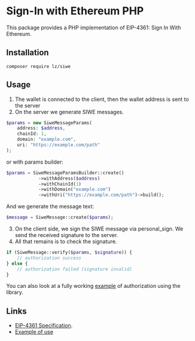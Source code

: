 # Sign-In with Ethereum PHP
This package provides a PHP implementation of EIP-4361: Sign In With Ethereum.

## Installation
```shell
composer require lz/siwe
```
## Usage
1. The wallet is connected to the client, then the wallet address is sent to the server 
2. On the server we generate SIWE messages.
```php
$params = new SiweMessageParams(
    address: $address,
    chainId: 1,
    domain: "example.com",
    uri: "https://example.com/path"
);
```
or with params builder:
```php
$params = SiweMessageParamsBuilder::create()
            ->withAddress($address)
            ->withChainId(1)
            ->withDomain("example.com")
            ->withUri("https://example.com/path")->build();
```
And we generate the message text:
```php
$message = SiweMessage::create($params);
```
3. On the client side, we sign the SIWE message via personal_sign. We send the received signature to the server.
4. All that remains is to check the signature.
```php
if (SiweMessage::verify($params, $signature)) {
    // authorization success
} else {
    // authorization failed (signature invalid)
}
```
You can also look at a fully working [example](example) of authorization using the library.

## Links
- [EIP-4361 Specification](https://eips.ethereum.org/EIPS/eip-4361).
- [Example of use](example)